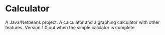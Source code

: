Calculator
==========
A Java/Netbeans project. A calculator and a graphing calculator with other features. Version 1.0 out when the simple calclator is complete
